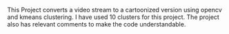 This Project converts a video stream to a cartoonized version using opencv and kmeans clustering. I have used 10 clusters for this project. The project also has relevant comments to make the code understandable.